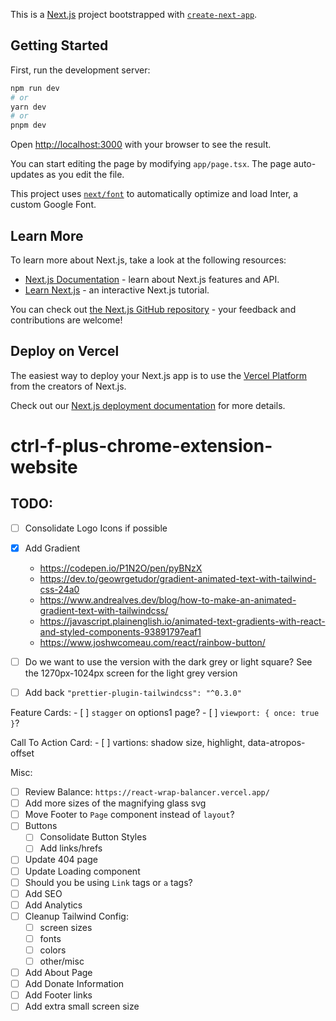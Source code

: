 This is a [Next.js](https://nextjs.org/) project bootstrapped with [`create-next-app`](https://github.com/vercel/next.js/tree/canary/packages/create-next-app).

## Getting Started

First, run the development server:

```bash
npm run dev
# or
yarn dev
# or
pnpm dev
```

Open [http://localhost:3000](http://localhost:3000) with your browser to see the result.

You can start editing the page by modifying `app/page.tsx`. The page auto-updates as you edit the file.

This project uses [`next/font`](https://nextjs.org/docs/basic-features/font-optimization) to automatically optimize and load Inter, a custom Google Font.

## Learn More

To learn more about Next.js, take a look at the following resources:

- [Next.js Documentation](https://nextjs.org/docs) - learn about Next.js features and API.
- [Learn Next.js](https://nextjs.org/learn) - an interactive Next.js tutorial.

You can check out [the Next.js GitHub repository](https://github.com/vercel/next.js/) - your feedback and contributions are welcome!

## Deploy on Vercel

The easiest way to deploy your Next.js app is to use the [Vercel Platform](https://vercel.com/new?utm_medium=default-template&filter=next.js&utm_source=create-next-app&utm_campaign=create-next-app-readme) from the creators of Next.js.

Check out our [Next.js deployment documentation](https://nextjs.org/docs/deployment) for more details.
# ctrl-f-plus-chrome-extension-website


## TODO:
  - [ ] Consolidate Logo Icons if possible
  - [x] Add Gradient
    - https://codepen.io/P1N2O/pen/pyBNzX
    - https://dev.to/geowrgetudor/gradient-animated-text-with-tailwind-css-24a0
    - https://www.andrealves.dev/blog/how-to-make-an-animated-gradient-text-with-tailwindcss/
    - https://javascript.plainenglish.io/animated-text-gradients-with-react-and-styled-components-93891797eaf1
    - https://www.joshwcomeau.com/react/rainbow-button/

  - [ ] Do we want to use the version with the dark grey or light square? See the 1270px-1024px screen for the light grey version
  - [ ] Add back `"prettier-plugin-tailwindcss": "^0.3.0"`

  Feature Cards:
    - [ ] `stagger` on options1 page?
    - [ ] `viewport: { once: true }`?

  Call To Action Card:
    - [ ] vartions: shadow size, highlight, data-atropos-offset

 Misc:
  - [ ] Review Balance: `https://react-wrap-balancer.vercel.app/`
  - [ ] Add more sizes of the magnifying glass svg
  - [ ] Move Footer to `Page` component instead of `layout`?
  - [ ] Buttons
      - [ ] Consolidate Button Styles
      - [ ] Add links/hrefs
  - [ ] Update 404 page
  - [ ] Update Loading component
  - [ ] Should you be using `Link` tags or `a` tags?
  - [ ] Add SEO
  - [ ] Add Analytics
  - [ ] Cleanup Tailwind Config:
      - [ ] screen sizes
      - [ ] fonts
      - [ ] colors
      - [ ] other/misc
  - [ ] Add About Page
  - [ ] Add Donate Information
  - [ ] Add Footer links
  - [ ] Add extra small screen size
